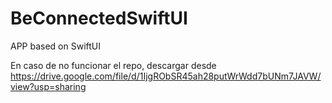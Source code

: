 # BeConnectedSwiftUI
APP based on SwiftUI

En caso de no funcionar el repo, descargar desde https://drive.google.com/file/d/1IjgRObSR45ah28putWrWdd7bUNm7JAVW/view?usp=sharing
